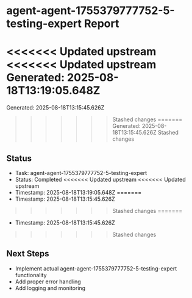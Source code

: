 # agent-agent-1755379777752-5-testing-expert Report

<<<<<<< Updated upstream
<<<<<<< Updated upstream
Generated: 2025-08-18T13:19:05.648Z
=======
Generated: 2025-08-18T13:15:45.626Z
>>>>>>> Stashed changes
=======
Generated: 2025-08-18T13:15:45.626Z
>>>>>>> Stashed changes

## Status
- Task: agent-agent-1755379777752-5-testing-expert
- Status: Completed
<<<<<<< Updated upstream
<<<<<<< Updated upstream
- Timestamp: 2025-08-18T13:19:05.648Z
=======
- Timestamp: 2025-08-18T13:15:45.626Z
>>>>>>> Stashed changes
=======
- Timestamp: 2025-08-18T13:15:45.626Z
>>>>>>> Stashed changes

## Next Steps
- Implement actual agent-agent-1755379777752-5-testing-expert functionality
- Add proper error handling
- Add logging and monitoring
